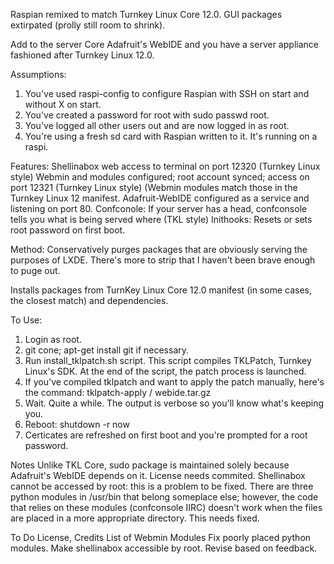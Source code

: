 Raspian remixed to match Turnkey Linux Core 12.0. GUI packages extirpated (prolly still room to shrink).

Add to the server Core Adafruit's WebIDE and you have a server appliance fashioned after Turnkey Linux 12.0.

Assumptions:
1. You've used raspi-config to configure Raspian with SSH on start and without X on start.
2. You've created a password for root with sudo passwd root.
3. You've logged all other users out and are now logged in as root.
4. You're using a fresh sd card with Raspian written to it. It's running on a raspi.

Features:
Shellinabox web access to terminal on port 12320 (Turnkey Linux style)
Webmin and modules configured; root account synced; access on port 12321 (Turnkey Linux style) (Webmin modules match those in the Turnkey Linux 12 manifest.
Adafruit-WebIDE configured as a service and listening on port 80.
Confconole: If your server has a head, confconsole tells you what is being served where (TKL style)
Inithooks: Resets or sets root password on first boot.

Method:
Conservatively purges packages that are obviously serving the purposes of LXDE. There's more to strip that I haven't been brave enough to puge out.

Installs packages from TurnKey Linux Core 12.0 manifest (in some cases, the closest match) and dependencies.

To Use:
1. Login as root.
2. git cone; apt-get install git if necessary.
3. Run install_tklpatch.sh script. This script compiles TKLPatch, Turnkey Linux's SDK. At the end of the script, the patch process is launched.
4. If you've compiled tklpatch and want to apply the patch manually, here's the command: tklpatch-apply / webide.tar.gz
5. Wait. Quite a while. The output is verbose so you'll know what's keeping you.
6. Reboot: shutdown -r now
7. Certicates are refreshed on first boot and you're prompted for a root password.

Notes
Unlike TKL Core, sudo package is maintained solely because Adafruit's WebIDE depends on it.
License needs commited.
Shellinabox cannot be accessed by root: this is a problem to be fixed.
There are three python modules in /usr/bin that belong someplace else; however, the code that relies on these modules (confconsole IIRC) doesn't work when the files are placed in a more appropriate directory. This needs fixed.

To Do
License, Credits
List of Webmin Modules
Fix poorly placed python modules.
Make shellinabox accessible by root.
Revise based on feedback.
